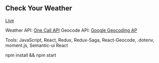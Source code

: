 ## Check Your Weather ##
[Live](https://stoic-meitner-ecf895.netlify.app/)

Weather API: [One Call API](https://openweathermap.org/api/one-call-api)
Geocode API: [Google Geocoding AP](https://developers.google.com/maps/documentation/geocoding/start) 

Tools: JavaScript, React, Redux, Redux-Saga, React-Geocode, .dotenv, moment.js, Semantic-ui React


npm install && npm start
